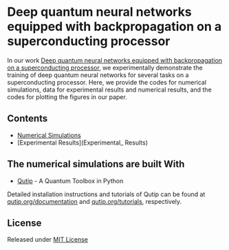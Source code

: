 # Deep quantum neural networks equipped with backpropagation on a superconducting processor


In our work [Deep quantum neural networks equipped with backpropagation on a superconducting processor](https://arxiv.org/abs/), we experimentally demonstrate the training of deep quantum neural networks for several tasks on a superconducting processor.
Here, we provide the codes for numerical simulations, data for experimental results and numerical results, and the codes for plotting the figures in our paper.

## Contents

- [Numerical Simulations](Numerical_Simulations)
- [Experimental Results](Experimental_ Results)

## The numerical simulations are built With

* [Qutip](https://qutip.org) - A Quantum Toolbox in Python

Detailed installation instructions and tutorials of Qutip can be found at [qutip.org/documentation](https://qutip.org/documentation.html) and [qutip.org/tutorials](https://qutip.org/tutorials.html), respectively.


## License

Released under [MIT License](https://github.com/luzd19/Deep-quantum-neural-networks_equipped-with-backpropagation/blob/main/LICENSE) 

